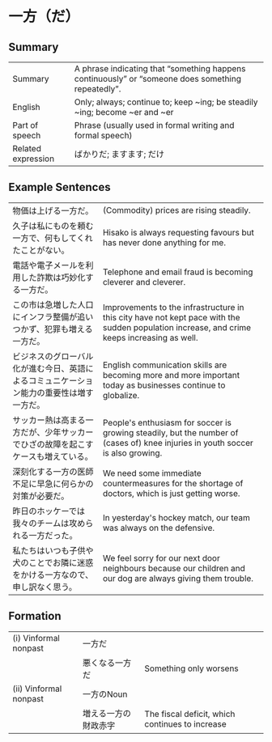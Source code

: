 # 一方（だ）

## Summary

<table><tr>   <td>Summary</td>   <td>A phrase indicating that “something happens continuously” or “someone does something repeatedly”.</td></tr><tr>   <td>English</td>   <td>Only; always; continue to; keep ~ing; be steadily ~ing; become ~er and ~er</td></tr><tr>   <td>Part of speech</td>   <td>Phrase (usually used in formal writing and formal speech)</td></tr><tr>   <td>Related expression</td>   <td>ばかりだ; ますます; だけ</td></tr></table>

## Example Sentences

<table><tr>   <td>物価は上げる一方だ。</td>   <td>(Commodity) prices are rising steadily.</td></tr><tr>   <td>久子は私にものを頼む一方で、何もしてくれたことがない。</td>   <td>Hisako is always requesting favours but has never done anything for me.</td></tr><tr>   <td>電話や電子メールを利用した詐欺は巧妙化する一方だ。</td>   <td>Telephone and email fraud is becoming cleverer and cleverer.</td></tr><tr>   <td>この市は急増した人口にインフラ整備が追いつかず、犯罪も増える一方だ。</td>   <td>Improvements to the infrastructure in this city have not kept pace with the sudden population increase, and crime keeps increasing as well.</td></tr><tr>   <td>ビジネスのグローバル化が進む今日、英語によるコミュニケーション能力の重要性は増す一方だ。</td>   <td>English communication skills are becoming more and more important today as businesses continue to globalize.</td></tr><tr>   <td>サッカー熱は高まる一方だが、少年サッカーでひざの故障を起こすケースも増えている。</td>   <td>People's enthusiasm for soccer is growing steadily, but the number of (cases of) knee injuries in youth soccer is also growing.</td></tr><tr>   <td>深刻化する一方の医師不足に早急に何らかの対策が必要だ。</td>   <td>We need some immediate countermeasures for the shortage of doctors, which is just getting worse.</td></tr><tr>   <td>昨日のホッケーでは我々のチームは攻められる一方だった。</td>   <td>In yesterday's hockey match, our team was always on the defensive.</td></tr><tr>   <td>私たちはいつも子供や犬のことでお隣に迷惑をかける一方なので、申し訳なく思う。</td>   <td>We feel sorry for our next door neighbours because our children and our dog are always giving them trouble.</td></tr></table>

## Formation

<table class="table"><tbody><tr class="tr head"><td class="td"><span class="numbers">(i)</span> <span class="bold">Vinformal nonpast</span></td><td class="td"><span class="concept">一方だ</span></td><td class="td"></td></tr><tr class="tr"><td class="td"></td><td class="td"><span>悪くなる</span><span class="concept">一方だ</span></td><td class="td"><span>Something only worsens</span></td></tr><tr class="tr head"><td class="td"><span class="numbers">(ii)</span> <span class="bold">Vinformal nonpast</span></td><td class="td"><span class="concept">一方</span><span>のNoun</span></td><td class="td"></td></tr><tr class="tr"><td class="td"></td><td class="td"><span>増える</span><span class="concept">一方</span><span>の財政赤字</span></td><td class="td"><span>The fiscal deficit, which continues to increase</span></td></tr></tbody></table>

